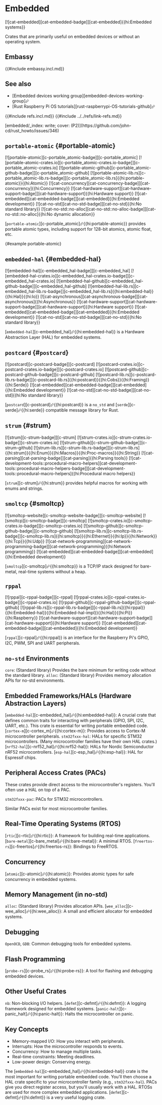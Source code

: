 # Embedded

[![cat-embedded][cat-embedded-badge]][cat-embedded]{{hi:Embedded systems}}

Crates that are primarily useful on embedded devices or without an operating system.

## Embassy

{{#include embassy.incl.md}}

## See also

- [Embedded devices working group][embedded-devices-working-group]⮳
- [Rust Raspberry Pi OS tutorials][rust-raspberrypi-OS-tutorials-github]⮳

{{#include refs.incl.md}}
{{#include ../../refs/link-refs.md}}

<div class="hidden">
[embedded/_index: write; cover: (P2)](https://github.com/john-cd/rust_howto/issues/346)

## `portable-atomic` {#portable-atomic}

[![portable-atomic][c-portable_atomic-badge]][c-portable_atomic] [![portable-atomic-crates.io][c-portable_atomic-crates.io-badge]][c-portable_atomic-crates.io] [![portable-atomic-github][c-portable_atomic-github-badge]][c-portable_atomic-github] [![portable-atomic-lib.rs][c-portable_atomic-lib.rs-badge]][c-portable_atomic-lib.rs]{{hi:portable-atomic}}{{hi:Atomic}} [![cat-concurrency][cat-concurrency-badge]][cat-concurrency]{{hi:Concurrency}} [![cat-hardware-support][cat-hardware-support-badge]][cat-hardware-support]{{hi:Hardware support}} [![cat-embedded][cat-embedded-badge]][cat-embedded]{{hi:Embedded development}} [![cat-no-std][cat-no-std-badge]][cat-no-std]{{hi:No standard library}} [![cat-no-std::no-alloc][cat-no-std::no-alloc-badge]][cat-no-std::no-alloc]{{hi:No dynamic allocation}}

  [`portable-atomic`][c-portable_atomic]⮳{{hi:portable-atomic}} provides portable atomic types, including support for 128-bit atomics, atomic float, etc.

{#example portable-atomic}

## `embedded-hal` {#embedded-hal}

[![embedded-hal][c-embedded_hal-badge]][c-embedded_hal] [![embedded-hal-crates.io][c-embedded_hal-crates.io-badge]][c-embedded_hal-crates.io] [![embedded-hal-github][c-embedded_hal-github-badge]][c-embedded_hal-github] [![embedded-hal-lib.rs][c-embedded_hal-lib.rs-badge]][c-embedded_hal-lib.rs]{{hi:embedded-hal}}{{hi:Hal}}{{hi:Io}} [![cat-asynchronous][cat-asynchronous-badge]][cat-asynchronous]{{hi:Asynchronous}} [![cat-hardware-support][cat-hardware-support-badge]][cat-hardware-support]{{hi:Hardware support}} [![cat-embedded][cat-embedded-badge]][cat-embedded]{{hi:Embedded development}} [![cat-no-std][cat-no-std-badge]][cat-no-std]{{hi:No standard library}}

   [`embedded-hal`][c-embedded_hal]⮳{{hi:embedded-hal}} is a Hardware Abstraction Layer (HAL) for embedded systems.

## `postcard` {#`postcard`}

[![postcard][c-postcard-badge]][c-postcard] [![postcard-crates.io][c-postcard-crates.io-badge]][c-postcard-crates.io] [![postcard-github][c-postcard-github-badge]][c-postcard-github] [![postcard-lib.rs][c-postcard-lib.rs-badge]][c-postcard-lib.rs]{{hi:postcard}}{{hi:Cobs}}{{hi:Framing}}{{hi:Serde}} [![cat-embedded][cat-embedded-badge]][cat-embedded]{{hi:Embedded development}} [![cat-no-std][cat-no-std-badge]][cat-no-std]{{hi:No standard library}}

[`postcard`][c-postcard]⮳{{hi:postcard}} is a `no_std` and [`serde`][c-serde]⮳{{hi:serde}} compatible message library for Rust.

## `strum` {#strum}

[![strum][c-strum-badge]][c-strum] [![strum-crates.io][c-strum-crates.io-badge]][c-strum-crates.io] [![strum-github][c-strum-github-badge]][c-strum-github] [![strum-lib.rs][c-strum-lib.rs-badge]][c-strum-lib.rs]{{hi:strum}}{{hi:Enum}}{{hi:Macros}}{{hi:Proc-macros}}{{hi:String}} [![cat-parsing][cat-parsing-badge]][cat-parsing]{{hi:Parsing tools}} [![cat-development-tools::procedural-macro-helpers][cat-development-tools::procedural-macro-helpers-badge]][cat-development-tools::procedural-macro-helpers]{{hi:Procedural macro helpers}}

  [`strum`][c-strum]⮳{{hi:strum}} provides helpful macros for working with enums and strings.

## `smoltcp` {#smoltcp}

[![smoltcp-website][c-smoltcp-website-badge]][c-smoltcp-website] [![smoltcp][c-smoltcp-badge]][c-smoltcp] [![smoltcp-crates.io][c-smoltcp-crates.io-badge]][c-smoltcp-crates.io] [![smoltcp-github][c-smoltcp-github-badge]][c-smoltcp-github] [![smoltcp-lib.rs][c-smoltcp-lib.rs-badge]][c-smoltcp-lib.rs]{{hi:smoltcp}}{{hi:Ethernet}}{{hi:Ip}}{{hi:Network}}{{hi:Tcp}}{{hi:Udp}} [![cat-network-programming][cat-network-programming-badge]][cat-network-programming]{{hi:Network programming}} [![cat-embedded][cat-embedded-badge]][cat-embedded]{{hi:Embedded development}}

  [`smoltcp`][c-smoltcp]⮳{{hi:smoltcp}} is a TCP/IP stack designed for bare-metal, real-time systems without a heap.

## `rppal`

[![rppal][c-rppal-badge]][c-rppal] [![rppal-crates.io][c-rppal-crates.io-badge]][c-rppal-crates.io] [![rppal-github][c-rppal-github-badge]][c-rppal-github] [![rppal-lib.rs][c-rppal-lib.rs-badge]][c-rppal-lib.rs]{{hi:rppal}}{{hi:Embedded-hal}}{{hi:Embedded-hal-impl}}{{hi:Hal}}{{hi:Pi}}{{hi:Raspberry}} [![cat-hardware-support][cat-hardware-support-badge]][cat-hardware-support]{{hi:Hardware support}} [![cat-embedded][cat-embedded-badge]][cat-embedded]{{hi:Embedded development}}

  [`rppal`][c-rppal]⮳{{hi:rppal}} is an interface for the Raspberry Pi's GPIO, I2C, PWM, SPI and UART peripherals.

## `no-std` Environments

`core`: (Standard library) Provides the bare minimum for writing code without the standard library.
`alloc`: (Standard library) Provides memory allocation APIs for no-std environments.

## Embedded Frameworks/HALs (Hardware Abstraction Layers)

[`embedded-hal`][c-embedded_hal]⮳{{hi:embedded-hal}}: A crucial crate that defines common traits for interacting with peripherals (GPIO, SPI, I2C, UART, etc.). This crate is essential for writing portable embedded code.
[`cortex-m`][c-cortex_m]⮳{{hi:cortex-m}}: Provides access to Cortex-M microcontroller peripherals.
`stm32fxxx-hal`: HALs for specific STM32 microcontrollers. (Many microcontroller families have their own HAL crates.)
[`nrf52-hal`][c-nrf52_hal]⮳{{hi:nrf52-hal}}: HALs for Nordic Semiconductor nRF52 microcontrollers.
[`esp-hal`][c-esp_hal]⮳{{hi:esp-hal}}: HAL for Espressif chips.

## Peripheral Access Crates (PACs)

These crates provide direct access to the microcontroller's registers. You'll often use a HAL on top of a PAC.

`stm32fxxx-pac`: PACs for STM32 microcontrollers.

Similar PACs exist for most microcontroller families.

## Real-Time Operating Systems (RTOS)

[`rtic`][c-rtic]⮳{{hi:rtic}}: A framework for building real-time applications.
[`bare-metal`][c-bare_metal]⮳{{hi:bare-metal}}: A minimal RTOS.
[`freertos-rs`][c-freertos]⮳{{hi:freertos-rs}}: Bindings to FreeRTOS.

## Concurrency

[`atomic`][c-atomic]⮳{{hi:atomic}}: Provides atomic types for safe concurrency in embedded systems.

## Memory Management (in no-std)

`alloc`: (Standard library) Provides allocation APIs.
[`wee_alloc`][c-wee_alloc]⮳{{hi:wee_alloc}}: A small and efficient allocator for embedded systems.

## Debugging

`OpenOCD`, `GDB`: Common debugging tools for embedded systems.

## Flash Programming

[`probe-rs`][c-probe_rs]⮳{{hi:probe-rs}}: A tool for flashing and debugging embedded devices.

## Other Useful Crates

`nb`: Non-blocking I/O helpers.
[`defmt`][c-defmt]⮳{{hi:defmt}}: A logging framework designed for embedded systems.
[`panic-halt`][c-panic_halt]⮳{{hi:panic-halt}}: Halts the microcontroller on panic.

## Key Concepts

- Memory-mapped I/O: How you interact with peripherals.
- Interrupts: How the microcontroller responds to events.
- Concurrency: How to manage multiple tasks.
- Real-time constraints: Meeting deadlines.
- Low-power design: Conserving energy.

The [`embedded-hal`][c-embedded_hal]⮳{{hi:embedded-hal}} crate is the most important for writing portable embedded code. You'll then choose a HAL crate specific to your microcontroller family (e.g., `stm32fxxx-hal`). PACs give you direct register access, but you'll usually work with a HAL. RTOSs are used for more complex embedded applications. [`defmt`][c-defmt]⮳{{hi:defmt}} is a very useful logging crate.

</div>
